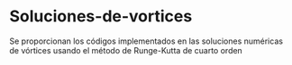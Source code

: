 # Soluciones-de-vortices
Se proporcionan los códigos implementados en las soluciones numéricas de vórtices usando el método de Runge-Kutta de cuarto orden
